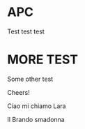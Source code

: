 APC
===

Test test test

MORE TEST 
=== 

Some other test 

Cheers! 

Ciao mi chiamo Lara

Il Brando smadonna